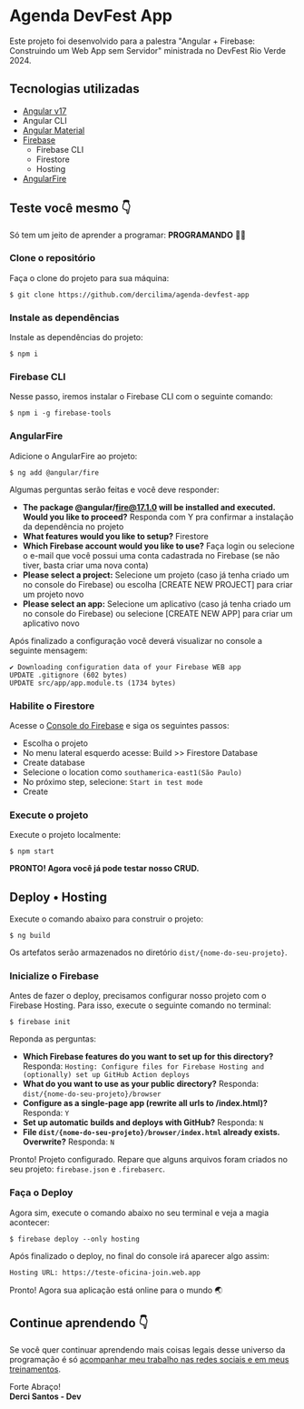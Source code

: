# Agenda DevFest App

Este projeto foi desenvolvido para a palestra "Angular + Firebase: Construindo um Web App sem Servidor" ministrada no DevFest Rio Verde 2024.

## Tecnologias utilizadas

 - [Angular v17](https://angular.dev/)
 - Angular CLI
 - [Angular Material](https://material.angular.io/)
 - [Firebase](https://firebase.google.com/)
    - Firebase CLI
    - Firestore
    - Hosting
 - [AngularFire](https://github.com/angular/angularfire)


## Teste você mesmo 👇

Só tem um jeito de aprender a programar: **PROGRAMANDO** 👨‍💻

### Clone o repositório

Faça o clone do projeto para sua máquina:
```
$ git clone https://github.com/dercilima/agenda-devfest-app
```

### Instale as dependências

Instale as dependências do projeto:
```
$ npm i
```

### Firebase CLI

Nesse passo, iremos instalar o Firebase CLI com o seguinte comando:
```
$ npm i -g firebase-tools
```

### AngularFire

Adicione o AngularFire ao projeto:
```
$ ng add @angular/fire
```

Algumas perguntas serão feitas e você deve responder:

- **The package @angular/fire@17.1.0 will be installed and executed. Would you like to proceed?** Responda com Y pra confirmar a instalação da dependência no projeto
- **What features would you like to setup?** Firestore
- **Which Firebase account would you like to use?** Faça login ou selecione o e-mail que você possui uma conta cadastrada no Firebase (se não tiver, basta criar uma nova conta)
- **Please select a project:** Selecione um projeto (caso já tenha criado um no console do Firebase) ou escolha [CREATE NEW PROJECT] para criar um projeto novo
- **Please select an app:** Selecione um aplicativo (caso já tenha criado um no console do Firebase) ou selecione [CREATE NEW APP] para criar um aplicativo novo

Após finalizado a configuração você deverá visualizar no console a seguinte mensagem:
```
✔ Downloading configuration data of your Firebase WEB app
UPDATE .gitignore (602 bytes)
UPDATE src/app/app.module.ts (1734 bytes)
```

### Habilite o Firestore

Acesse o [Console do Firebase](https://console.firebase.google.com) e siga os seguintes passos:
- Escolha o projeto
- No menu lateral esquerdo acesse: Build >> Firestore Database
- Create database
- Selecione o location como `southamerica-east1(São Paulo)`
- No próximo step, selecione: `Start in test mode`
- Create

### Execute o projeto

Execute o projeto localmente:
```
$ npm start
```

**PRONTO! Agora você já pode testar nosso CRUD.**

## Deploy • Hosting

Execute o comando abaixo para construir o projeto:
```
$ ng build
```

Os artefatos serão armazenados no diretório `dist/{nome-do-seu-projeto}`.

### Inicialize o Firebase

Antes de fazer o deploy, precisamos configurar nosso projeto com o Firebase Hosting. Para isso, execute o seguinte comando no terminal:

```
$ firebase init
```

Reponda as perguntas:
- **Which Firebase features do you want to set up for this directory?** Responda: `Hosting: Configure files for Firebase Hosting and (optionally) set up GitHub Action deploys`
- **What do you want to use as your public directory?** Responda: `dist/{nome-do-seu-projeto}/browser`
- **Configure as a single-page app (rewrite all urls to /index.html)?** Responda: `Y`
- **Set up automatic builds and deploys with GitHub?** Responda: `N`
- **File `dist/{nome-do-seu-projeto}/browser/index.html` already exists. Overwrite?** Responda: `N`

Pronto! Projeto configurado. Repare que alguns arquivos foram criados no seu projeto: `firebase.json` e `.firebaserc`.

### Faça o Deploy

Agora sim, execute o comando abaixo no seu terminal e veja a magia acontecer:

```
$ firebase deploy --only hosting
```

Após finalizado o deploy, no final do console irá aparecer algo assim:

`Hosting URL: https://teste-oficina-join.web.app`

Pronto! Agora sua aplicação está online para o mundo 🌏

## Continue aprendendo 👇

Se você quer continuar aprendendo mais coisas legais desse universo da programação é só [acompanhar meu trabalho nas redes sociais e em meus treinamentos](https://dercilima.github.io/my-linktree-profile).

Forte Abraço! </br>
**Derci Santos - Dev**
